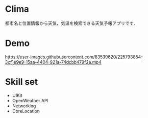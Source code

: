 # Clima
都市名と位置情報から天気，気温を検索できる天気予報アプリです．

# Demo
https://user-images.githubusercontent.com/83539620/225793854-3cf1e9e9-15aa-4404-921a-74dcbb479f2a.mp4

# Skill set
* UIKit
* OpenWeather API
* Networking
* CoreLocation
